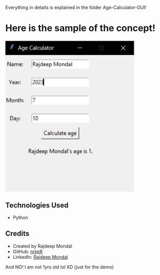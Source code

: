 Everything in details is explained in the folder Age-Calculator-GUI!

<h1 align="left">Here is the sample of the concept!</h1>
<h3 align="left"> </h3>
<h4 align="left"> </h4>

<img align="center" alt="coding" width="400" src="https://github.com/nrkkR/Python_Age-Calculator/blob/main/Age%20Calculator%20GUI.png">

## Technologies Used

- Python



## Credits

- Created by Rajdeep Mondal
- GitHub: [nrkkR](https://github.com/nrkkR)
- LinkedIn: [Rajdeep Mondal](https://www.linkedin.com/in/rajdeep-mondal-a277a9317/)



And NO! I am not 1yrs old lol XD (just for the demo)
